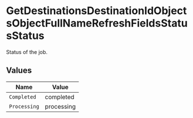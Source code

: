 # GetDestinationsDestinationIdObjectsObjectFullNameRefreshFieldsStatusStatus

Status of the job.


## Values

| Name         | Value        |
| ------------ | ------------ |
| `Completed`  | completed    |
| `Processing` | processing   |